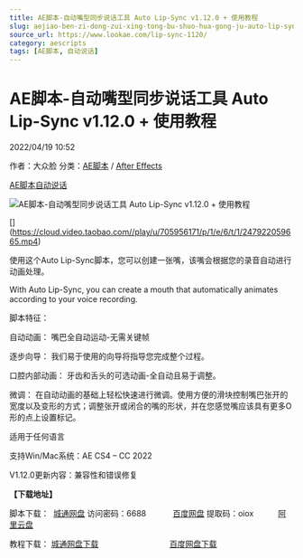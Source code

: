 ```yaml
---
title: AE脚本-自动嘴型同步说话工具 Auto Lip-Sync v1.12.0 + 使用教程
slug: aejiao-ben-zi-dong-zui-xing-tong-bu-shuo-hua-gong-ju-auto-lip-sync-v1-12-0-shi-yong-jiao-cheng
source_url: https://www.lookae.com/lip-sync-1120/
category: aescripts
tags: [AE脚本, 自动说话]
---
```

# AE脚本-自动嘴型同步说话工具 Auto Lip-Sync v1.12.0 + 使用教程

2022/04/19 10:52

作者：大众脸
分类：[AE脚本](https://www.lookae.com/after-effects/aescripts/) / [After Effects](https://www.lookae.com/after-effects/)

[AE脚本](https://www.lookae.com/tag/ae%e8%84%9a%e6%9c%ac/)[自动说话](https://www.lookae.com/tag/%e8%87%aa%e5%8a%a8%e8%af%b4%e8%af%9d/)

![AE脚本-自动嘴型同步说话工具 Auto Lip-Sync v1.12.0 + 使用教程](https://www.lookae.com/wp-content/uploads/2022/04/Auto-Lip-Sync.jpg "AE脚本-自动嘴型同步说话工具 Auto Lip-Sync v1.12.0 + 使用教程-LookAE.com")

[﻿[﻿]("https://cloud.video.taobao.com//play/u/705956171/p/1/e/6/t/1/247922059665.mp4)](https://cloud.video.taobao.com//play/u/705956171/p/1/e/6/t/1/247922059665.mp4)

使用这个Auto Lip-Sync脚本，您可以创建一张嘴，该嘴会根据您的录音自动进行动画处理。

With Auto Lip-Sync, you can create a mouth that automatically animates according to your voice recording.

脚本特征：

自动动画： 嘴巴全自动运动-无需关键帧

逐步向导： 我们易于使用的向导将指导您完成整个过程。

口腔内部动画： 牙齿和舌头的可选动画-全自动且易于调整。

微调： 在自动动画的基础上轻松快速进行微调。使用方便的滑块控制嘴巴张开的宽度以及变形的方式；调整张开或闭合的嘴的形状，并在您感觉嘴应该具有更多O形的点上设置标记。

适用于任何语言

支持Win/Mac系统：AE CS4 – CC 2022

V1.12.0更新内容：兼容性和错误修复

**【下载地址】**

脚本下载：  [城通网盘](https://url70.ctfile.com/f/2827370-571565476-6f9605) 访问密码：6688            [百度网盘](https://pan.baidu.com/s/1GiijInssbKcgenQTHdmPDA?pwd=oiox) 提取码：oiox           [阿里云盘](https://www.aliyundrive.com/s/iffR7oZGm94)

教程下载： [城通网盘下载](https://tc5.us/file/680462-413434234)                                [百度网盘下载](https://pan.baidu.com/s/1fPNBTa5BPSSSlJ5z0Fpvuw)
